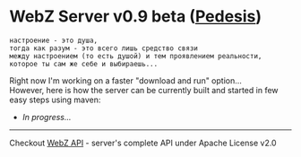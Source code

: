 # WebZ Server v0.9 beta ([Pedesis](https://www.pinterest.com/teremterem/pedesis-from-ancient-greek-a-leaping/))

```
настроение - это душа,  
тогда как разум - это всего лишь средство связи  
между настроением (то есть душой) и тем проявлением реальности,  
которое ты сам же себе и выбираешь...
```

Right now I'm working on a faster "download and run" option...  
However, here is how the server can be currently built and started in few easy steps using maven:
* *In progress...*

----
Checkout [WebZ API](https://github.com/terems-org/webz-api#webz-api-v09-beta-pedesis) - server's complete API under Apache License v2.0
